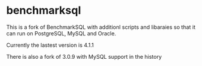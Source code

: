 # benchmarksql

This is a fork of BenchmarkSQL with additionl scripts and libaraies so that it can run on PostgreSQL, MySQL and Oracle.

Currently the lastest version is 4.1.1

There is also a fork of 3.0.9 with MySQL support in the history
